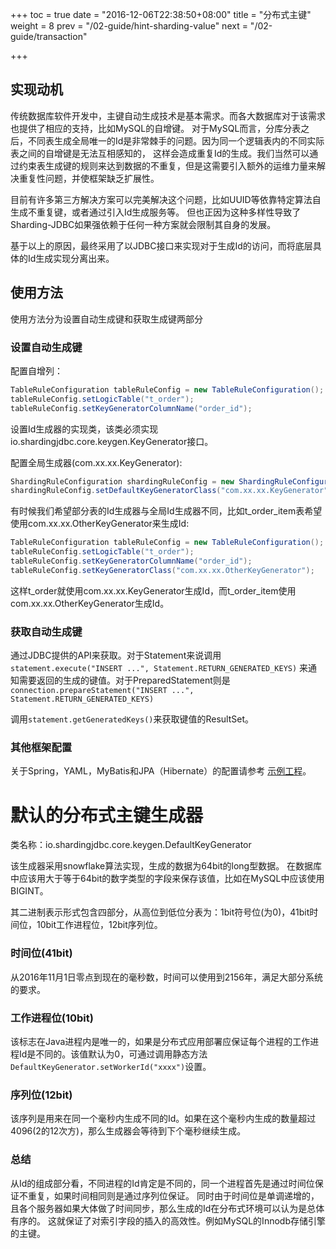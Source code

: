 +++
toc = true
date = "2016-12-06T22:38:50+08:00"
title = "分布式主键"
weight = 8
prev = "/02-guide/hint-sharding-value"
next = "/02-guide/transaction"

+++

## 实现动机

传统数据库软件开发中，主键自动生成技术是基本需求。而各大数据库对于该需求也提供了相应的支持，比如MySQL的自增键。
对于MySQL而言，分库分表之后，不同表生成全局唯一的Id是非常棘手的问题。因为同一个逻辑表内的不同实际表之间的自增键是无法互相感知的，
这样会造成重复Id的生成。我们当然可以通过约束表生成键的规则来达到数据的不重复，但是这需要引入额外的运维力量来解决重复性问题，并使框架缺乏扩展性。

目前有许多第三方解决方案可以完美解决这个问题，比如UUID等依靠特定算法自生成不重复键，或者通过引入Id生成服务等。
但也正因为这种多样性导致了Sharding-JDBC如果强依赖于任何一种方案就会限制其自身的发展。

基于以上的原因，最终采用了以JDBC接口来实现对于生成Id的访问，而将底层具体的Id生成实现分离出来。

## 使用方法

使用方法分为设置自动生成键和获取生成键两部分

### 设置自动生成键

配置自增列：

```java
TableRuleConfiguration tableRuleConfig = new TableRuleConfiguration();
tableRuleConfig.setLogicTable("t_order");
tableRuleConfig.setKeyGeneratorColumnName("order_id");
```

设置Id生成器的实现类，该类必须实现io.shardingjdbc.core.keygen.KeyGenerator接口。

配置全局生成器(com.xx.xx.KeyGenerator):

```java
ShardingRuleConfiguration shardingRuleConfig = new ShardingRuleConfiguration();
shardingRuleConfig.setDefaultKeyGeneratorClass("com.xx.xx.KeyGenerator");
```

有时候我们希望部分表的Id生成器与全局Id生成器不同，比如t_order_item表希望使用com.xx.xx.OtherKeyGenerator来生成Id:

```java
TableRuleConfiguration tableRuleConfig = new TableRuleConfiguration();
tableRuleConfig.setLogicTable("t_order");
tableRuleConfig.setKeyGeneratorColumnName("order_id");
tableRuleConfig.setKeyGeneratorClass("com.xx.xx.OtherKeyGenerator");
```

这样t_order就使用com.xx.xx.KeyGenerator生成Id，而t_order_item使用com.xx.xx.OtherKeyGenerator生成Id。

### 获取自动生成键

通过JDBC提供的API来获取。对于Statement来说调用```statement.execute("INSERT ...", Statement.RETURN_GENERATED_KEYS)```
来通知需要返回的生成的键值。对于PreparedStatement则是```connection.prepareStatement("INSERT ...", Statement.RETURN_GENERATED_KEYS)```

调用```statement.getGeneratedKeys()```来获取键值的ResultSet。

### 其他框架配置

关于Spring，YAML，MyBatis和JPA（Hibernate）的配置请参考
[示例工程](https://github.com/shardingjdbc/sharding-jdbc/tree/master/sharding-jdbc-example)。

# 默认的分布式主键生成器

类名称：io.shardingjdbc.core.keygen.DefaultKeyGenerator

该生成器采用snowflake算法实现，生成的数据为64bit的long型数据。
在数据库中应该用大于等于64bit的数字类型的字段来保存该值，比如在MySQL中应该使用BIGINT。

其二进制表示形式包含四部分，从高位到低位分表为：1bit符号位(为0)，41bit时间位，10bit工作进程位，12bit序列位。

### 时间位(41bit)

从2016年11月1日零点到现在的毫秒数，时间可以使用到2156年，满足大部分系统的要求。

### 工作进程位(10bit)

该标志在Java进程内是唯一的，如果是分布式应用部署应保证每个进程的工作进程Id是不同的。该值默认为0，可通过调用静态方法`DefaultKeyGenerator.setWorkerId("xxxx")`设置。

### 序列位(12bit)

该序列是用来在同一个毫秒内生成不同的Id。如果在这个毫秒内生成的数量超过4096(2的12次方)，那么生成器会等待到下个毫秒继续生成。

### 总结

从Id的组成部分看，不同进程的Id肯定是不同的，同一个进程首先是通过时间位保证不重复，如果时间相同则是通过序列位保证。
同时由于时间位是单调递增的，且各个服务器如果大体做了时间同步，那么生成的Id在分布式环境可以认为是总体有序的。
这就保证了对索引字段的插入的高效性。例如MySQL的Innodb存储引擎的主键。